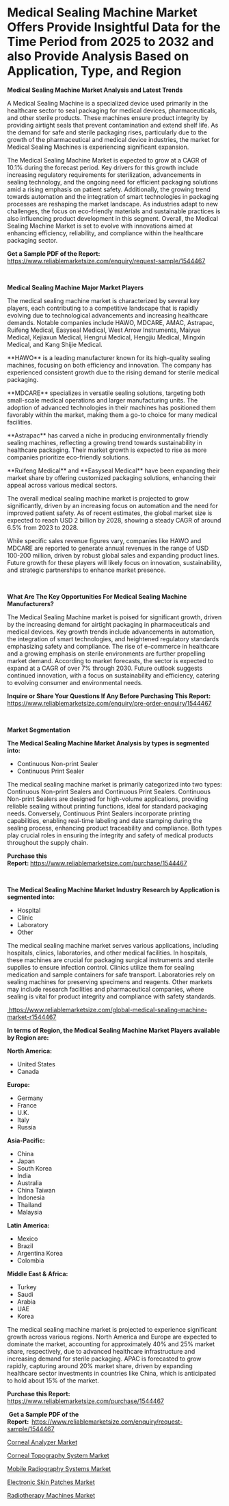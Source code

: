 <p><h1>Medical Sealing Machine Market Offers Provide Insightful Data for the Time Period from 2025 to 2032 and also Provide Analysis Based on Application, Type, and Region</h1></p><p><strong>Medical Sealing Machine Market Analysis and Latest Trends</strong></p>
<p><p>A Medical Sealing Machine is a specialized device used primarily in the healthcare sector to seal packaging for medical devices, pharmaceuticals, and other sterile products. These machines ensure product integrity by providing airtight seals that prevent contamination and extend shelf life. As the demand for safe and sterile packaging rises, particularly due to the growth of the pharmaceutical and medical device industries, the market for Medical Sealing Machines is experiencing significant expansion.</p><p>The Medical Sealing Machine Market is expected to grow at a CAGR of 10.1% during the forecast period. Key drivers for this growth include increasing regulatory requirements for sterilization, advancements in sealing technology, and the ongoing need for efficient packaging solutions amid a rising emphasis on patient safety. Additionally, the growing trend towards automation and the integration of smart technologies in packaging processes are reshaping the market landscape. As industries adapt to new challenges, the focus on eco-friendly materials and sustainable practices is also influencing product development in this segment. Overall, the Medical Sealing Machine Market is set to evolve with innovations aimed at enhancing efficiency, reliability, and compliance within the healthcare packaging sector.</p></p>
<p><strong>Get a Sample PDF of the Report:&nbsp;</strong> <a href="https://www.reliablemarketsize.com/enquiry/request-sample/1544467?utm_campaign=1832&utm_medium=2&utm_source=Github&utm_content=ia&utm_term=03032025&utm_id=medical-sealing-machine">https://www.reliablemarketsize.com/enquiry/request-sample/1544467</a></p>
<p>&nbsp;</p>
<p><strong>Medical Sealing Machine Major Market Players</strong></p>
<p><p>The medical sealing machine market is characterized by several key players, each contributing to a competitive landscape that is rapidly evolving due to technological advancements and increasing healthcare demands. Notable companies include HAWO, MDCARE, AMAC, Astrapac, Ruifeng Medical, Easyseal Medical, West Arrow Instruments, Maiyue Medical, Kejiaxun Medical, Hengrui Medical, Hengjiu Medical, Mingxin Medical, and Kang Shijie Medical.</p><p>**HAWO** is a leading manufacturer known for its high-quality sealing machines, focusing on both efficiency and innovation. The company has experienced consistent growth due to the rising demand for sterile medical packaging. </p><p>**MDCARE** specializes in versatile sealing solutions, targeting both small-scale medical operations and larger manufacturing units. The adoption of advanced technologies in their machines has positioned them favorably within the market, making them a go-to choice for many medical facilities.</p><p>**Astrapac** has carved a niche in producing environmentally friendly sealing machines, reflecting a growing trend towards sustainability in healthcare packaging. Their market growth is expected to rise as more companies prioritize eco-friendly solutions.</p><p>**Ruifeng Medical** and **Easyseal Medical** have been expanding their market share by offering customized packaging solutions, enhancing their appeal across various medical sectors.</p><p>The overall medical sealing machine market is projected to grow significantly, driven by an increasing focus on automation and the need for improved patient safety. As of recent estimates, the global market size is expected to reach USD 2 billion by 2028, showing a steady CAGR of around 6.5% from 2023 to 2028.</p><p>While specific sales revenue figures vary, companies like HAWO and MDCARE are reported to generate annual revenues in the range of USD 100-200 million, driven by robust global sales and expanding product lines. Future growth for these players will likely focus on innovation, sustainability, and strategic partnerships to enhance market presence.</p></p>
<p>&nbsp;</p>
<p><strong>What Are The Key Opportunities For Medical Sealing Machine Manufacturers?</strong></p>
<p><p>The Medical Sealing Machine market is poised for significant growth, driven by the increasing demand for airtight packaging in pharmaceuticals and medical devices. Key growth trends include advancements in automation, the integration of smart technologies, and heightened regulatory standards emphasizing safety and compliance. The rise of e-commerce in healthcare and a growing emphasis on sterile environments are further propelling market demand. According to market forecasts, the sector is expected to expand at a CAGR of over 7% through 2030. Future outlook suggests continued innovation, with a focus on sustainability and efficiency, catering to evolving consumer and environmental needs.</p></p>
<p><strong>Inquire or Share Your Questions If Any Before Purchasing This Report:</strong> <a href="https://www.reliablemarketsize.com/enquiry/pre-order-enquiry/1544467?utm_campaign=1832&utm_medium=2&utm_source=Github&utm_content=ia&utm_term=03032025&utm_id=medical-sealing-machine">https://www.reliablemarketsize.com/enquiry/pre-order-enquiry/1544467</a></p>
<p>&nbsp;</p>
<p><strong>Market Segmentation</strong></p>
<p><strong>The Medical Sealing Machine Market Analysis by types is segmented into:</strong></p>
<p><ul><li>Continuous Non-print Sealer</li><li>Continuous Print Sealer</li></ul></p>
<p><p>The medical sealing machine market is primarily categorized into two types: Continuous Non-print Sealers and Continuous Print Sealers. Continuous Non-print Sealers are designed for high-volume applications, providing reliable sealing without printing functions, ideal for standard packaging needs. Conversely, Continuous Print Sealers incorporate printing capabilities, enabling real-time labeling and date stamping during the sealing process, enhancing product traceability and compliance. Both types play crucial roles in ensuring the integrity and safety of medical products throughout the supply chain.</p></p>
<p><strong>Purchase this Report:&nbsp;</strong><a href="https://www.reliablemarketsize.com/purchase/1544467?utm_campaign=1832&utm_medium=2&utm_source=Github&utm_content=ia&utm_term=03032025&utm_id=medical-sealing-machine">https://www.reliablemarketsize.com/purchase/1544467</a></p>
<p>&nbsp;</p>
<p><strong>The Medical Sealing Machine Market Industry Research by Application is segmented into:</strong></p>
<p><ul><li>Hospital</li><li>Clinic</li><li>Laboratory</li><li>Other</li></ul></p>
<p><p>The medical sealing machine market serves various applications, including hospitals, clinics, laboratories, and other medical facilities. In hospitals, these machines are crucial for packaging surgical instruments and sterile supplies to ensure infection control. Clinics utilize them for sealing medication and sample containers for safe transport. Laboratories rely on sealing machines for preserving specimens and reagents. Other markets may include research facilities and pharmaceutical companies, where sealing is vital for product integrity and compliance with safety standards.</p></p>
<p><a href="https://www.reliablemarketsize.com/global-medical-sealing-machine-market-r1544467?utm_campaign=1832&utm_medium=2&utm_source=Github&utm_content=ia&utm_term=03032025&utm_id=medical-sealing-machine">&nbsp;https://www.reliablemarketsize.com/global-medical-sealing-machine-market-r1544467</a></p>
<p><strong>In terms of Region, the Medical Sealing Machine Market Players available by Region are:</strong></p>
<p>
    <p> <strong> North America: </strong>
        <ul>
            <li>United States</li>
            <li>Canada</li>
        </ul>
        </p> 
    <p> <strong> Europe: </strong>
        <ul>
            <li>Germany</li>
            <li>France</li>
            <li>U.K.</li>
            <li>Italy</li>
            <li>Russia</li>
        </ul>
        </p> 
    <p> <strong> Asia-Pacific: </strong>
        <ul>
            <li>China</li>
            <li>Japan</li>
            <li>South Korea</li>
            <li>India</li>
            <li>Australia</li>
            <li>China Taiwan</li>
            <li>Indonesia</li>
            <li>Thailand</li>
            <li>Malaysia</li>
        </ul>
        </p> 
    <p> <strong> Latin America: </strong>
        <ul>
            <li>Mexico</li>
            <li>Brazil</li>
            <li>Argentina Korea</li>
            <li>Colombia</li>
        </ul>
        </p> 
    <p> <strong> Middle East & Africa: </strong>
        <ul>
            <li>Turkey</li>
            <li>Saudi</li>
            <li>Arabia</li>
            <li>UAE</li>
            <li>Korea</li>
        </ul>
    </p>
    </p>
<p><p>The medical sealing machine market is projected to experience significant growth across various regions. North America and Europe are expected to dominate the market, accounting for approximately 40% and 25% market share, respectively, due to advanced healthcare infrastructure and increasing demand for sterile packaging. APAC is forecasted to grow rapidly, capturing around 20% market share, driven by expanding healthcare sector investments in countries like China, which is anticipated to hold about 15% of the market.</p></p>
<p><strong>Purchase this Report: </strong><a href="https://www.reliablemarketsize.com/purchase/1544467?utm_campaign=1832&utm_medium=2&utm_source=Github&utm_content=ia&utm_term=03032025&utm_id=medical-sealing-machine">https://www.reliablemarketsize.com/purchase/1544467</a></p>
<p>&nbsp;<strong>Get a Sample PDF of the Report:&nbsp;&nbsp;</strong><a href="https://www.reliablemarketsize.com/enquiry/request-sample/1544467?utm_campaign=1832&utm_medium=2&utm_source=Github&utm_content=ia&utm_term=03032025&utm_id=medical-sealing-machine">https://www.reliablemarketsize.com/enquiry/request-sample/1544467</a></p>
<p><strong></strong></p>
<p><p><a href="https://github.com/tszkintruca/Market-Research-Report-List-1/blob/main/corneal-analyzer-market.md?utm_campaign=1832&utm_medium=2&utm_source=Github&utm_content=ia&utm_term=03032025&utm_id=medical-sealing-machine">Corneal Analyzer Market</a></p><p><a href="https://github.com/aidelndasse/Market-Research-Report-List-1/blob/main/corneal-topography-system-market.md?utm_campaign=1832&utm_medium=2&utm_source=Github&utm_content=ia&utm_term=03032025&utm_id=medical-sealing-machine">Corneal Topography System Market</a></p><p><a href="https://github.com/schwminh2001101/Market-Research-Report-List-1/blob/main/mobile-radiography-systems-market.md?utm_campaign=1832&utm_medium=2&utm_source=Github&utm_content=ia&utm_term=03032025&utm_id=medical-sealing-machine">Mobile Radiography Systems Market</a></p><p><a href="https://github.com/abuugjetaj/Market-Research-Report-List-1/blob/main/electronic-skin-patches-market.md?utm_campaign=1832&utm_medium=2&utm_source=Github&utm_content=ia&utm_term=03032025&utm_id=medical-sealing-machine">Electronic Skin Patches Market</a></p><p><a href="https://github.com/amoakuolaopa/Market-Research-Report-List-1/blob/main/radiotherapy-machines-market.md?utm_campaign=1832&utm_medium=2&utm_source=Github&utm_content=ia&utm_term=03032025&utm_id=medical-sealing-machine">Radiotherapy Machines Market</a></p></p>